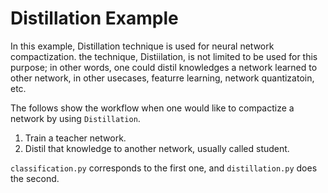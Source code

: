 # Distillation Example

In this example, Distillation technique is used for neural network compactization. the technique, Distiilation, is not limited to be used for this purpose; in other words, one could distil knowledges a network learned to other network, in other usecases, featurre learning, network quantizatoin, etc.

The follows show the workflow when one would like to compactize a network by using `Distillation`.

1. Train a teacher network.
2. Distil that knowledge to another network, usually called student.

`classification.py` corresponds to the first one, and `distillation.py` does the second.






